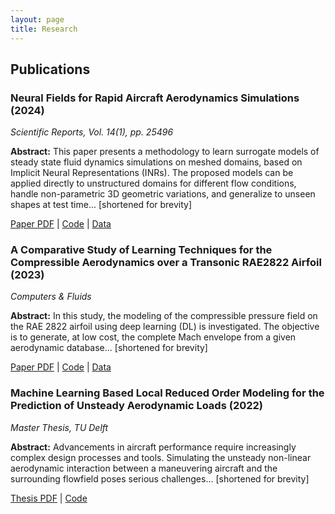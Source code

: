 ```yaml
---
layout: page
title: Research
---
```


## Publications

### Neural Fields for Rapid Aircraft Aerodynamics Simulations (2024)
*Scientific Reports, Vol. 14(1), pp. 25496*

**Abstract:** This paper presents a methodology to learn surrogate models of steady state fluid dynamics simulations on meshed domains, based on Implicit Neural Representations (INRs). The proposed models can be applied directly to unstructured domains for different flow conditions, handle non-parametric 3D geometric variations, and generalize to unseen shapes at test time... [shortened for brevity]

[Paper PDF](https://www.nature.com/articles/s41598-024-76983-w) | [Code](https://gitlab.isae-supaero.fr/gi.catalani/aero-nepf) | [Data](https://gitlab.isae-supaero.fr/gi.catalani/aero-nepf)

### A Comparative Study of Learning Techniques for the Compressible Aerodynamics over a Transonic RAE2822 Airfoil (2023)
*Computers & Fluids*

**Abstract:** In this study, the modeling of the compressible pressure field on the RAE 2822 airfoil using deep learning (DL) is investigated. The objective is to generate, at low cost, the complete Mach envelope from a given aerodynamic database... [shortened for brevity]

[Paper PDF](https://scholar.google.com/citations?view_op=view_citation&hl=fr&user=ZO1hXHEAAAAJ&citation_for_view=ZO1hXHEAAAAJ:u-x6o8ySG0sC) | [Code](link) | [Data](https://zenodo.org/records/12700680?token=eyJhbGciOiJIUzUxMiJ9.eyJpZCI6IjQyNzI4M2NmLWIwYjktNDc1Ny1hYjA5LTliYjU4YjY4MjFmNCIsImRhdGEiOnt9LCJyYW5kb20iOiI5ZjY5MWIzNWQ5MTRmNGE4ZDdjNmY4ZjI4MTY1NDAyMiJ9._BqW0JKCMiI89PjbTmNOtbvYO6iCBx-hjP4WRPGepV2ufmAlqk_SEmAgbPfqkW9YvjOsh67lHn2jGQ7cg_n1nw)

### Machine Learning Based Local Reduced Order Modeling for the Prediction of Unsteady Aerodynamic Loads (2022)
*Master Thesis, TU Delft*

**Abstract:** Advancements in aircraft performance require increasingly complex design processes and tools. Simulating the unsteady non-linear aerodynamic interaction between a maneuvering aircraft and the surrounding flowfield poses serious challenges... [shortened for brevity]

[Thesis PDF](https://resolver.tudelft.nl/uuid:cd5bf762-ab2a-4c9e-8b51-58a173440830) | [Code](https://github.com/giovannicatalani/CAE_ROM)